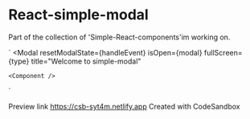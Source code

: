 # React-simple-modal

Part of the collection of 'Simple-React-components'im working on. 

`
    <Modal
    resetModalState={handleEvent}
    isOpen={modal}
    fullScreen={type}
    title="Welcome to simple-modal"
  >
    <Component />
 </Modal>
`

Preview link https://csb-syt4m.netlify.app
Created with CodeSandbox
